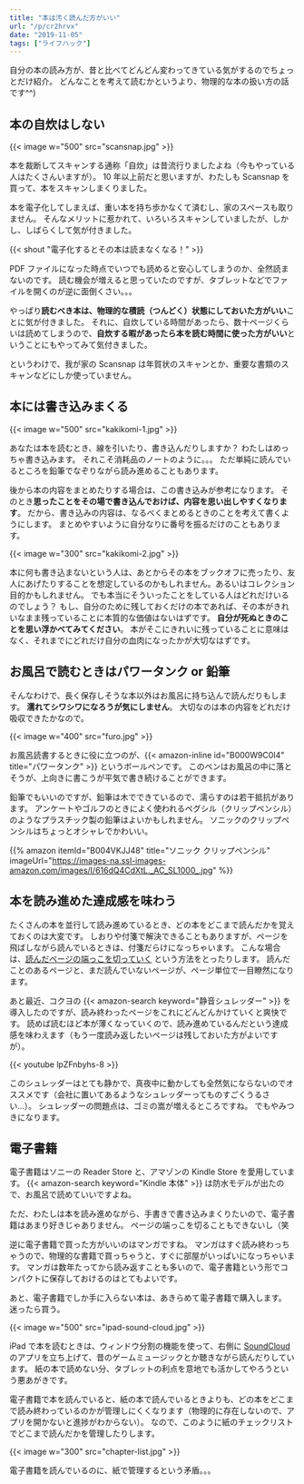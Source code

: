 ```yaml
---
title: "本は汚く読んだ方がいい"
url: "/p/cr2hrvx"
date: "2019-11-05"
tags: ["ライフハック"]
---
```


自分の本の読み方が、昔と比べてどんどん変わってきている気がするのでちょっとだけ紹介。
どんなことを考えて読むかというより、物理的な本の扱い方の話です^^)

本の自炊はしない
----

{{< image w="500" src="scansnap.jpg" >}}

本を裁断してスキャンする通称「自炊」は昔流行りましたよね（今もやっている人はたくさんいますが）。
10 年以上前だと思いますが、わたしも Scansnap を買って、本をスキャンしまくりました。

本を電子化してしまえば、重い本を持ち歩かなくて済むし、家のスペースも取りません。
そんなメリットに惹かれて、いろいろスキャンしていましたが、しかし、しばらくして気が付きました。

{{< shout "電子化するとその本は読まなくなる！" >}}

PDF ファイルになった時点でいつでも読めると安心してしまうのか、全然読まないのです。
読む機会が増えると思っていたのですが、タブレットなどでファイルを開くのが逆に面倒くさい。。。

やっぱり**読むべき本は、物理的な積読（つんどく）状態にしておいた方がいい**ことに気が付きました。
それに、自炊している時間があったら、数十ページくらいは読めてしまうので、**自炊する暇があったら本を読む時間に使った方がいい**ということにもやってみて気付きました。

というわけで、我が家の Scansnap は年賀状のスキャンとか、重要な書類のスキャンなどにしか使っていません。


本には書き込みまくる
----

{{< image w="500" src="kakikomi-1.jpg" >}}

あなたは本を読むとき、線を引いたり、書き込んだりしますか？
わたしはめっちゃ書き込みます。
それこそ消耗品のノートのように。。。
ただ単純に読んでいるところを鉛筆でなぞりながら読み進めることもあります。

後から本の内容をまとめたりする場合は、この書き込みが参考になります。
そのとき**思ったことをその場で書き込んでおけば、内容を思い出しやすくなります**。
だから、書き込みの内容は、なるべくまとめるときのことを考えて書くようにします。
まとめやすいように自分なりに番号を振るだけのこともあります。

{{< image w="300" src="kakikomi-2.jpg" >}}

本に何も書き込まないという人は、あとからその本をブックオフに売ったり、友人にあげたりすることを想定しているのかもしれません。あるいはコレクション目的かもしれません。
でも本当にそういったことをしている人はどれだけいるのでしょう？
もし、自分のために残しておくだけの本であれば、その本がきれいなまま残っていることに本質的な価値はないはずです。
**自分が死ぬときのことを思い浮かべてみてください**。
本がそこにきれいに残っていることに意味はなく、それまでにどれだけ自分の血肉になったかが大切なはずです。


お風呂で読むときはパワータンク or 鉛筆
----

そんなわけで、長く保存しそうな本以外はお風呂に持ち込んで読んだりもします。
**濡れてシワシワになろうが気にしません**。
大切なのは本の内容をどれだけ吸収できたかなので。

{{< image w="400" src="furo.jpg" >}}

お風呂読書するときに役に立つのが、{{< amazon-inline id="B000W9C0I4" title="パワータンク" >}} というボールペンです。
このペンはお風呂の中に落とそうが、上向きに書こうが平気で書き続けることができます。

鉛筆でもいいのですが、鉛筆は木でできているので、濡らすのは若干抵抗があります。
アンケートやゴルフのときによく使われるペグシル（クリップペンシル）のようなプラスチック製の鉛筆はよいかもしれません。
ソニックのクリップペンシルはちょっとオシャレでかわいい。

{{% amazon
  itemId="B004VKJJ48"
  title="ソニック クリップペンシル"
  imageUrl="https://images-na.ssl-images-amazon.com/images/I/616dQ4CdXtL._AC_SL1000_.jpg"
%}}


本を読み進めた達成感を味わう
----

たくさんの本を並行して読み進めているとき、どの本をどこまで読んだかを覚えておくのは大変です。
しおりや付箋で解決できることもありますが、ページを飛ばしながら読んでいるときは、付箋だらけになっちゃいます。
こんな場合は、[読んだページの端っこを切っていく](/p/zvwesen) という方法をとったりします。
読んだことのあるページと、まだ読んでいないページが、ページ単位で一目瞭然になります。

あと最近、コクヨの {{< amazon-search keyword="静音シュレッダー" >}} を導入したのですが、読み終わったページをこれにどんどんかけていくと爽快です。
読めば読むほど本が薄くなっていくので、読み進めているんだという達成感を味わえます（もう一度読み返したいページは残しておいた方がよいですが）。

{{< youtube lpZFnbyhs-8 >}}

このシュレッダーはとても静かで、真夜中に動かしても全然気にならないのでオススメです（会社に置いてあるようなシュレッダーってものすごくうるさい…）。
シュレッダーの問題点は、ゴミの嵩が増えるところですね。
でもやみつきになります。


電子書籍
----

電子書籍はソニーの Reader Store と、アマゾンの Kindle Store を愛用しています。
{{< amazon-search keyword="Kindle 本体" >}} は防水モデルが出たので、お風呂で読めていいですよね。

ただ、わたしは本を読み進めながら、手書きで書き込みまくりたいので、電子書籍はあまり好きじゃありません。
ページの端っこを切ることもできないし（笑

逆に電子書籍で買った方がいいのはマンガですね。
マンガはすぐ読み終わっちゃうので、物理的な書籍で買っちゃうと、すぐに部屋がいっぱいになっちゃいます。
マンガは数年たってから読み返すことも多いので、電子書籍という形でコンパクトに保存しておけるのはとてもよいです。

あと、電子書籍でしか手に入らない本は、あきらめて電子書籍で購入します。
迷ったら買う。

{{< image w="500" src="ipad-sound-cloud.jpg" >}}

iPad で本を読むときは、ウィンドウ分割の機能を使って、右側に [SoundCloud](https://soundcloud.com/) のアプリを立ち上げて、昔のゲームミュージックとか聴きながら読んだりしています。
紙の本で読めない分、タブレットの利点を意地でも活かしてやろうという悪あがきです。

電子書籍で本を読んでいると、紙の本で読んでいるときよりも、どの本をどこまで読み終わっているのかが管理しにくくなります（物理的に存在しないので、アプリを開かないと進捗がわからない）。
なので、このように紙のチェックリストでどこまで読んだかを管理したりします。

{{< image w="300" src="chapter-list.jpg" >}}

電子書籍を読んでいるのに、紙で管理するという矛盾。。。

